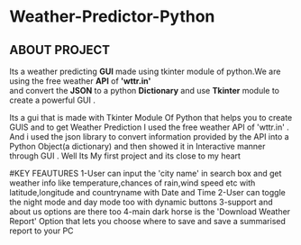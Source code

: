 # Weather-Predictor-Python
## ABOUT PROJECT
Its a weather predicting **GUI** made using tkinter module of python.We are using the free weather **API** of **'wttr.in'**  
and convert the **JSON** to a python **Dictionary** and use **Tkinter** module to create a powerful GUI . 

Its a gui that is made with Tkinter Module Of Python that helps you to create GUIS and to get
Weather Prediction I used the free weather API of 'wttr.in' . And i used the json library to 
convert information provided by the API into a Python Object(a dictionary) and then showed it
in Interactive manner through GUI . Well Its My first project and its close to my heart

#KEY FEAUTURES
1-User can input the 'city name' in search box and get weather info like temperature,chances of rain,wind speed etc with latitude,longitude and countryname with Date and Time
2-User can toggle the night mode and day mode too with dynamic buttons
3-support and about us options are there too
4-main dark horse is the 'Download Weather Report' Option that lets you choose where to save and save a summarised report to your PC 
